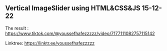 ## Vertical ImageSlider using HTML&CSS&JS 15-12-22
The result : https://www.tiktok.com/@youssefhafezzzzz/video/7177111082757115142

Linktree: https://linktr.ee/youssefhafezzzzz
